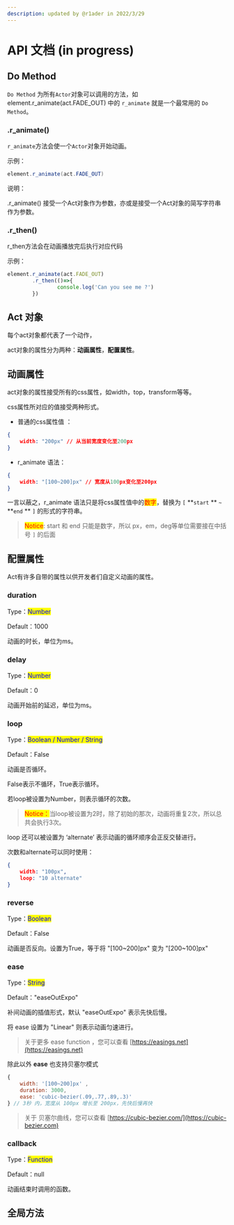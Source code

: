 ```yaml
---
description: updated by @r1ader in 2022/3/29
---
```


# API 文档 (in progress)

## Do Method

`Do Method` 为所有`Actor`对象可以调用的方法，如 element.r\_animate(act.FADE\_OUT) 中的 `r_animate` 就是一个最常用的 `Do Method`。

### .r\_animate()

`r_animate`方法会使一个`Actor`对象开始动画。

示例：

```java
element.r_animate(act.FADE_OUT)
```

说明：

.r\_animate() 接受一个Act对象作为参数，亦或是接受一个Act对象的简写字符串作为参数。

### .r\_then()

r\_then方法会在动画播放完后执行对应代码

示例：

```javascript
element.r_animate(act.FADE_OUT)
        .r_then(()=>{
                console.log('Can you see me ?')
        })
```



## Act 对象

每个act对象都代表了一个动作，

act对象的属性分为两种：**动画属性**，**配置属性**。

## 动画属性

act对象的属性接受所有的css属性，如width，top，transform等等。

css属性所对应的值接受两种形式。

* 普通的css属性值 ：

```json
{
    width: "200px" // 从当前宽度变化至200px
}
```

* r\_animate 语法：

```json
{
    width: "[100~200]px" // 宽度从100px变化至200px
}
```

一言以蔽之，r\_animate 语法只是将css属性值中的<mark style="color:red;">数字</mark>，替换为 `[` **`start` ** `~` **`end` ** `]` 的形式的字符串。

> <mark style="color:red;">Notice</mark>: start 和 end 只能是数字，所以 px，em，deg等单位需要接在中括号 `]` 的后面

## 配置属性

Act有许多自带的属性以供开发者们自定义动画的属性。

### duration

Type：<mark style="color:blue;">Number</mark>

Default：1000

动画的时长，单位为ms。

### delay

Type：<mark style="color:blue;">Number</mark>

Default：0

动画开始前的延迟，单位为ms。

### loop

Type：<mark style="color:blue;">Boolean / Number / String</mark>

Default：False

动画是否循环。

False表示不循环，True表示循环。

若loop被设置为Number，则表示循环的次数。

> <mark style="color:red;">Notice：</mark>当loop被设置为2时，除了初始的那次，动画将重复2次，所以总共会执行3次。

loop 还可以被设置为 ‘alternate’ 表示动画的循环顺序会正反交替进行。

次数和alternate可以同时使用：

```json
{
    width: "100px",
    loop: "10 alternate"
}
```

### reverse

Type：<mark style="color:blue;">Boolean</mark>

Default：False

动画是否反向。设置为True，等于将 "\[100\~200]px" 变为 "\[200\~100]px"



### ease

Type：<mark style="color:blue;">String</mark>

Default："easeOutExpo"

补间动画的插值形式，默认 "easeOutExpo" 表示先快后慢。

将 ease 设置为 "Linear" 则表示动画匀速进行。

> 关于更多 ease function ，您可以查看 [https://easings.net](https://easings.net)

除此以外 **ease** 也支持贝塞尔模式

```javascript
{ 
    width: '[100~200]px' ,
    duration: 3000,
    ease: 'cubic-bezier(.09,.77,.89,.3)'
} // 3秒 内，宽度从 100px 增长至 200px，先快后慢再快
```

> 关于 贝塞尔曲线，您可以查看 [https://cubic-bezier.com/](https://cubic-bezier.com)

### callback

Type：<mark style="color:blue;">Function</mark>

Default：null

动画结束时调用的函数。

## 全局方法

